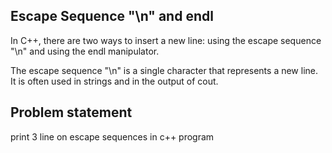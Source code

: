 ## Escape Sequence "\n" and endl
In C++, there are two ways to insert a new line: using the escape sequence "\n" and using the endl manipulator.

The escape sequence "\n" is a single character that represents a new line. It is often used in strings and in the output of cout.

## Problem statement 

 print 3 line on escape sequences in c++ program

 
